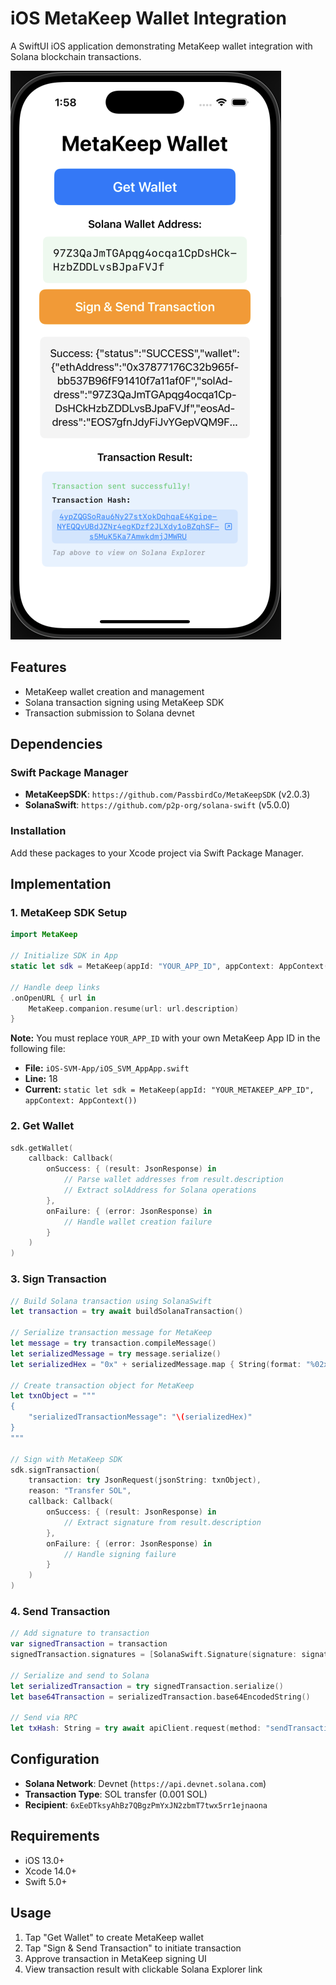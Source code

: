 # iOS MetaKeep Wallet Integration

A SwiftUI iOS application demonstrating MetaKeep wallet integration with Solana blockchain transactions.

![App Screenshot](public/image.png)

## Features

- MetaKeep wallet creation and management
- Solana transaction signing using MetaKeep SDK
- Transaction submission to Solana devnet

## Dependencies

### Swift Package Manager
- **MetaKeepSDK**: `https://github.com/PassbirdCo/MetaKeepSDK` (v2.0.3)
- **SolanaSwift**: `https://github.com/p2p-org/solana-swift` (v5.0.0)

### Installation
Add these packages to your Xcode project via Swift Package Manager.

## Implementation

### 1. MetaKeep SDK Setup

```swift
import MetaKeep

// Initialize SDK in App
static let sdk = MetaKeep(appId: "YOUR_APP_ID", appContext: AppContext())

// Handle deep links
.onOpenURL { url in
    MetaKeep.companion.resume(url: url.description)
}
```

**Note:** You must replace `YOUR_APP_ID` with your own MetaKeep App ID in the following file:
- **File:** `iOS-SVM-App/iOS_SVM_AppApp.swift`
- **Line:** 18
- **Current:** `static let sdk = MetaKeep(appId: "YOUR_METAKEEP_APP_ID", appContext: AppContext())`

### 2. Get Wallet

```swift
sdk.getWallet(
    callback: Callback(
        onSuccess: { (result: JsonResponse) in
            // Parse wallet addresses from result.description
            // Extract solAddress for Solana operations
        },
        onFailure: { (error: JsonResponse) in
            // Handle wallet creation failure
        }
    )
)
```

### 3. Sign Transaction

```swift
// Build Solana transaction using SolanaSwift
let transaction = try await buildSolanaTransaction()

// Serialize transaction message for MetaKeep
let message = try transaction.compileMessage()
let serializedMessage = try message.serialize()
let serializedHex = "0x" + serializedMessage.map { String(format: "%02x", $0) }.joined()

// Create transaction object for MetaKeep
let txnObject = """
{
    "serializedTransactionMessage": "\(serializedHex)"
}
"""

// Sign with MetaKeep SDK
sdk.signTransaction(
    transaction: try JsonRequest(jsonString: txnObject),
    reason: "Transfer SOL",
    callback: Callback(
        onSuccess: { (result: JsonResponse) in
            // Extract signature from result.description
        },
        onFailure: { (error: JsonResponse) in
            // Handle signing failure
        }
    )
)
```

### 4. Send Transaction

```swift
// Add signature to transaction
var signedTransaction = transaction
signedTransaction.signatures = [SolanaSwift.Signature(signature: signatureBytes, publicKey: transaction.feePayer!)]

// Serialize and send to Solana
let serializedTransaction = try signedTransaction.serialize()
let base64Transaction = serializedTransaction.base64EncodedString()

// Send via RPC
let txHash: String = try await apiClient.request(method: "sendTransaction", params: [base64Transaction, SendTxParams()])
```

## Configuration

- **Solana Network**: Devnet (`https://api.devnet.solana.com`)
- **Transaction Type**: SOL transfer (0.001 SOL)
- **Recipient**: `6xEeDTksyAhBz7QBgzPmYxJN2zbmT7twx5rr1ejnaona`

## Requirements

- iOS 13.0+
- Xcode 14.0+
- Swift 5.0+

## Usage

1. Tap "Get Wallet" to create MetaKeep wallet
2. Tap "Sign & Send Transaction" to initiate transaction
3. Approve transaction in MetaKeep signing UI
4. View transaction result with clickable Solana Explorer link
